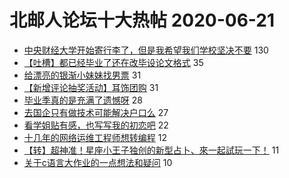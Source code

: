 # 北邮人论坛十大热帖 2020-06-21

- [中央财经大学开始寄行李了，但是我希望我们学校坚决不要](https://bbs.byr.cn/article/Talking/6204168) 130
- [【吐槽】都已经毕业了还在改毕设论文格式](https://bbs.byr.cn/article/AimGraduate/1192377) 35
- [给漂亮的银渐小妹妹找男票](https://bbs.byr.cn/article/Pet/154211) 31
- [【新增评论抽奖活动】耳饰团购](https://bbs.byr.cn/article/Beauty/331131) 31
- [毕业季真的是充满了遗憾呀](https://bbs.byr.cn/article/Picture/3258588) 28
- [去国企只有做技术可能解决户口么](https://bbs.byr.cn/article/Job/2093160) 27
- [看学姐贴有感，也写写我的初恋吧](https://bbs.byr.cn/article/Feeling/3148208) 22
- [十几年的网络运维工程师想转编程](https://bbs.byr.cn/article/Python/25137) 12
- [【转】超神准！星座小王子独创的新型占卜、來一起試玩一下！](https://bbs.byr.cn/article/Constellations/326533) 11
- [关于c语言大作业的一点想法和疑问](https://bbs.byr.cn/article/CPP/100083) 10


